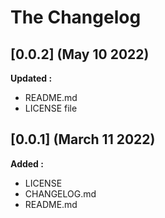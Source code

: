 # The Changelog

## [0.0.2] (May 10 2022)

**Updated :**

- README.md
- LICENSE file

## [0.0.1] (March 11 2022)

**Added :**

- LICENSE
- CHANGELOG.md
- README.md

